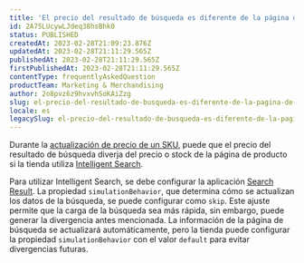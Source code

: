 ```yaml
---
title: 'El precio del resultado de búsqueda es diferente de la página de producto'
id: 2A75LUcywLJdeq38hsBhk0
status: PUBLISHED
createdAt: 2023-02-28T21:09:23.876Z
updatedAt: 2023-02-28T21:11:29.565Z
publishedAt: 2023-02-28T21:11:29.565Z
firstPublishedAt: 2023-02-28T21:11:29.565Z
contentType: frequentlyAskedQuestion
productTeam: Marketing & Merchandising
author: 2o8pvz6z9hvxvhSoKAiZzg
slug: el-precio-del-resultado-de-busqueda-es-diferente-de-la-pagina-de-producto
locale: es
legacySlug: el-precio-del-resultado-de-busqueda-es-diferente-de-la-pagina-de-producto
---
```


Durante la [actualización de precio de un SKU](https://help.vtex.com/es/tutorial/alteracao-de-preco-de-sku--tutorials_95), puede que el precio del resultado de búsqueda diverja del precio o stock de la página de producto si la tienda utiliza [Intelligent Search](https://help.vtex.com/es/tracks/vtex-intelligent-search--19wrbB7nEQcmwzDPl1l4Cb).

Para utilizar Intelligent Search, se debe configurar la aplicación [Search Result](https://developers.vtex.com/vtex-developer-docs/docs/vtex-search-result). La propiedad `simulationBehavior`, que determina cómo se actualizan los datos de la búsqueda, se puede configurar como `skip`. Este ajuste permite que la carga de la búsqueda sea más rápida, sin embargo, puede generar la divergencia antes mencionada. La información de la página de búsqueda se actualizará automáticamente, pero la tienda puede configurar la propiedad `simulationBehavior` con el valor `default` para evitar divergencias futuras.
